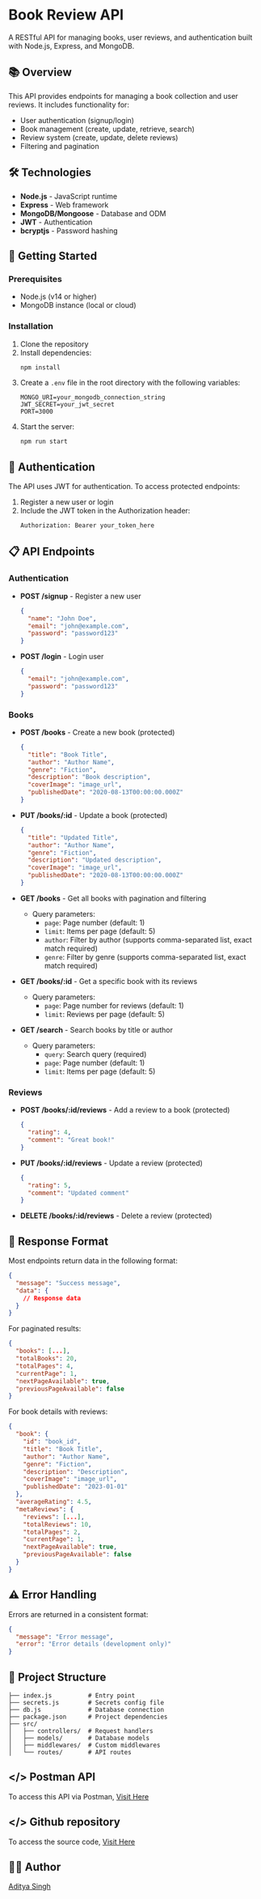 # Book Review API

A RESTful API for managing books, user reviews, and authentication built with Node.js, Express, and MongoDB.

## 📚 Overview

This API provides endpoints for managing a book collection and user reviews. It includes functionality for:

- User authentication (signup/login)
- Book management (create, update, retrieve, search)
- Review system (create, update, delete reviews)
- Filtering and pagination

## 🛠️ Technologies

- **Node.js** - JavaScript runtime
- **Express** - Web framework
- **MongoDB/Mongoose** - Database and ODM
- **JWT** - Authentication
- **bcryptjs** - Password hashing

## 🚀 Getting Started

### Prerequisites

- Node.js (v14 or higher)
- MongoDB instance (local or cloud)

### Installation

1. Clone the repository
2. Install dependencies:
   ```bash
   npm install
   ```
3. Create a `.env` file in the root directory with the following variables:
   ```
   MONGO_URI=your_mongodb_connection_string
   JWT_SECRET=your_jwt_secret
   PORT=3000
   ```
4. Start the server:
   ```bash
   npm run start
   ```

## 🔑 Authentication

The API uses JWT for authentication. To access protected endpoints:

1. Register a new user or login
2. Include the JWT token in the Authorization header:
   ```
   Authorization: Bearer your_token_here
   ```

## 📋 API Endpoints

### Authentication

- **POST /signup** - Register a new user
  ```json
  {
    "name": "John Doe",
    "email": "john@example.com",
    "password": "password123"
  }
  ```

- **POST /login** - Login user
  ```json
  {
    "email": "john@example.com",
    "password": "password123"
  }
  ```

### Books

- **POST /books** - Create a new book (protected)
  ```json
  {
    "title": "Book Title",
    "author": "Author Name",
    "genre": "Fiction",
    "description": "Book description",
    "coverImage": "image_url",
    "publishedDate": "2020-08-13T00:00:00.000Z"
  }
  ```

- **PUT /books/:id** - Update a book (protected)
  ```json
  {
    "title": "Updated Title",
    "author": "Author Name",
    "genre": "Fiction",
    "description": "Updated description",
    "coverImage": "image_url",
    "publishedDate": "2020-08-13T00:00:00.000Z"
  }
  ```

- **GET /books** - Get all books with pagination and filtering
  - Query parameters:
    - `page`: Page number (default: 1)
    - `limit`: Items per page (default: 5)
    - `author`: Filter by author (supports comma-separated list, exact match required)
    - `genre`: Filter by genre (supports comma-separated list, exact match required)

- **GET /books/:id** - Get a specific book with its reviews
  - Query parameters:
    - `page`: Page number for reviews (default: 1)
    - `limit`: Reviews per page (default: 5)

- **GET /search** - Search books by title or author
  - Query parameters:
    - `query`: Search query (required)
    - `page`: Page number (default: 1)
    - `limit`: Items per page (default: 5)

### Reviews

- **POST /books/:id/reviews** - Add a review to a book (protected)
  ```json
  {
    "rating": 4,
    "comment": "Great book!"
  }
  ```

- **PUT /books/:id/reviews** - Update a review (protected)
  ```json
  {
    "rating": 5,
    "comment": "Updated comment"
  }
  ```

- **DELETE /books/:id/reviews** - Delete a review (protected)

## 📝 Response Format

Most endpoints return data in the following format:

```json
{
  "message": "Success message",
  "data": {
    // Response data
  }
}
```

For paginated results:

```json
{
  "books": [...],
  "totalBooks": 20,
  "totalPages": 4,
  "currentPage": 1,
  "nextPageAvailable": true,
  "previousPageAvailable": false
}
```

For book details with reviews:

```json
{
  "book": {
    "id": "book_id",
    "title": "Book Title",
    "author": "Author Name",
    "genre": "Fiction",
    "description": "Description",
    "coverImage": "image_url",
    "publishedDate": "2023-01-01"
  },
  "averageRating": 4.5,
  "metaReviews": {
    "reviews": [...],
    "totalReviews": 10,
    "totalPages": 2,
    "currentPage": 1,
    "nextPageAvailable": true,
    "previousPageAvailable": false
  }
}
```

## ⚠️ Error Handling

Errors are returned in a consistent format:

```json
{
  "message": "Error message",
  "error": "Error details (development only)" 
}
```

## 📁 Project Structure

```
├── index.js          # Entry point
├── secrets.js        # Secrets config file
├── db.js             # Database connection
├── package.json      # Project dependencies
├── src/
│   ├── controllers/  # Request handlers
│   ├── models/       # Database models
│   ├── middlewares/  # Custom middlewares
│   └── routes/       # API routes
```

## </> Postman API

To access this API via Postman, [Visit Here](https://www.postman.com/rebel-epoch/workspace/book-review-api/collection/31834944-811e4aae-8bd6-430f-a6b4-da4929b7249f)


## </> Github repository

To access the source code, [Visit Here](https://www.postman.com/rebel-epoch/workspace/book-review-api/collection/31834944-811e4aae-8bd6-430f-a6b4-da4929b7249f)

## 👨‍💻 Author

[Aditya Singh](https://www.adidecodes.com)